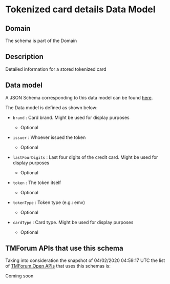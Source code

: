 # Tokenized card details Data Model

## Domain

The  schema is part of the  Domain

## Description

Detailed information for a stored tokenized card

## Data model

A JSON Schema corresponding to this data model can be found
[here](https://github.com/tmforum-rand/schemas/blob/candidates/Customer/TokenizedCardDetails.schema.json).

The Data model is defined as shown below:

- `brand` : Card brand. Might be used for display purposes

  - Optional


- `issuer` : Whoever issued the token

  - Optional


- `lastFourDigits` : Last four digits of the credit card. Might be used for display purposes

  - Optional


- `token` : The token itself

  - Optional


- `tokenType` : Token type (e.g.: emv)

  - Optional


- `cardType` : Card type. Might be used for display purposes

  - Optional






## TMForum APIs that use this schema

Taking into consideration the snapshot of 04/02/2020 04:59:17 UTC the list of [TMForum Open APIs](https://www.tmforum.org/open-apis/) that uses this schemas is:

Coming soon